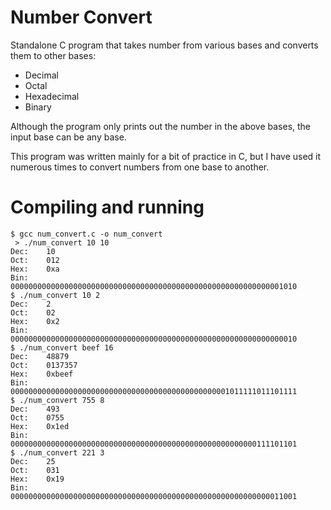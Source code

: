 Number Convert
==============

Standalone C program that takes number from various bases and converts them to 
other bases:
* Decimal
* Octal
* Hexadecimal
* Binary

Although the program only prints out the number in the above bases, the input
base can be any base.

This program was written mainly for a bit of practice in C, but I have used it
numerous times to convert numbers from one base to another.

Compiling and running
=====================
```
$ gcc num_convert.c -o num_convert
 > ./num_convert 10 10
Dec:	10
Oct:	012
Hex:	0xa
Bin:	0000000000000000000000000000000000000000000000000000000000001010
$ ./num_convert 10 2
Dec:	2
Oct:	02
Hex:	0x2
Bin:	0000000000000000000000000000000000000000000000000000000000000010
$ ./num_convert beef 16
Dec:	48879
Oct:	0137357
Hex:	0xbeef
Bin:	0000000000000000000000000000000000000000000000001011111011101111
$ ./num_convert 755 8
Dec:	493
Oct:	0755
Hex:	0x1ed
Bin:	0000000000000000000000000000000000000000000000000000000111101101
$ ./num_convert 221 3
Dec:	25
Oct:	031
Hex:	0x19
Bin:	0000000000000000000000000000000000000000000000000000000000011001
```
